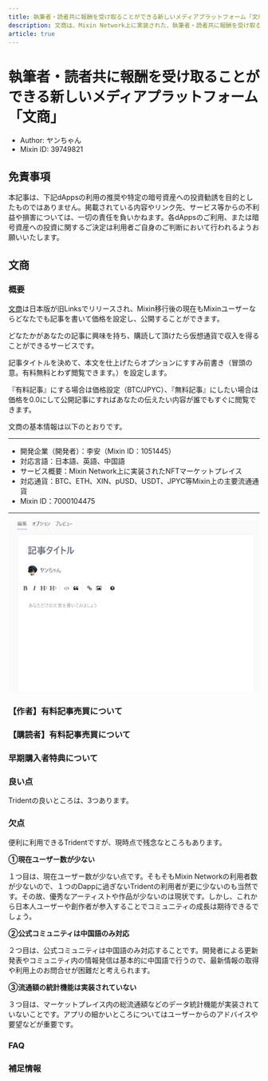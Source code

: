 ```yaml
---
title: 執筆者・読者共に報酬を受け取ることができる新しいメディアプラットフォーム「文商」
description: 文商は、Mixin Network上に実装された、執筆者・読者共に報酬を受け取ることができるwin-winな新しいメディアプラットフォームです。
article: true
---
```


# 執筆者・読者共に報酬を受け取ることができる新しいメディアプラットフォーム「文商」

- Author: ヤンちゃん
- Mixin ID: 39749821

## 免責事項

本記事は、下記dAppsの利用の推奨や特定の暗号資産への投資勧誘を目的としたものではありません。掲載されている内容やリンク先、サービス等からの不利益や損害については、一切の責任を負いかねます。各dAppsのご利用、または暗号資産への投資に関するご決定は利用者ご自身のご判断において行われるようお願いいたします。

## 文商

### 概要

[文商](https://bunshow.jp/articles)は日本版が旧Linksでリリースされ、Mixin移行後の現在もMixinユーザーならどなたでも記事を書いて価格を設定し、公開することができます。

どなたかがあなたの記事に興味を持ち、購読して頂けたら仮想通貨で収入を得ることができるサービスです。

記事タイトルを決めて、本文を仕上げたらオプションにすすみ前書き（冒頭の意。有料無料とわず閲覧できます。）を設定します。

『有料記事』にする場合は価格設定（BTC/JPYC）、『無料記事』にしたい場合は価格を0.0にして公開記事にすればあなたの伝えたい内容が誰でもすぐに閲覧できます。

文商の基本情報は以下のとおりです。

***
- 開発企業（開発者）：李安（Mixin ID：1051445）
- 対応言語：日本語、英語、中国語
- サービス概要：Mixin Network上に実装されたNFTマーケットプレイス
- 対応通貨：BTC、ETH、XIN、pUSD、USDT、JPYC等Mixin上の主要流通通貨
- Mixin ID：7000104475
***

![](./image1.png)

### 【作者】有料記事売買について

### 【購読者】有料記事売買について

### 早期購入者特典について

### 良い点

Tridentの良いところは、3つあります。

### 欠点

便利に利用できるTridentですが、現時点で残念なところもあります。

**①現在ユーザー数が少ない**

１つ目は、現在ユーザー数が少ない点です。そもそもMixin Networkの利用者数が少ないので、１つのDappに過ぎないTridentの利用者が更に少ないのも当然です。その故、優秀なアーティストや作品が少ないのは現状です。しかし、これから日本人ユーザーや創作者が参入することでコミュニティの成長は期待できるでしょう。

**②公式コミュニティは中国語のみ対応**

２つ目は、公式コミュニティは中国語のみ対応することです。開発者による更新発表やコミュニティ内の情報発信は基本的に中国語で行うので、最新情報の取得や利用上のお問合せが困難だと考えられます。

**③流通額の統計機能は実装されていない**

３つ目は、マーケットプレイス内の総流通額などのデータ統計機能が実装されていないことです。アプリの細かいところについてはユーザーからのアドバイスや要望などが重要です。

### FAQ

### 補足情報
